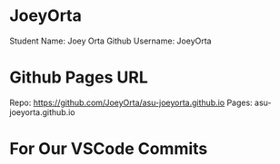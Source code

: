 # JoeyOrta
Student Name: Joey Orta
Github Username: JoeyOrta

# Github Pages URL

Repo: https://github.com/JoeyOrta/asu-joeyorta.github.io
Pages: asu-joeyorta.github.io

# For Our VSCode Commits
